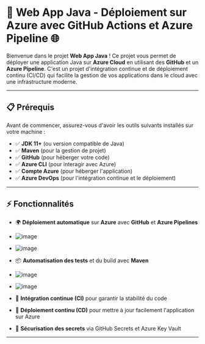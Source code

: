 # 🚀 **Web App Java - Déploiement sur Azure avec GitHub Actions et Azure Pipeline** 🌐

Bienvenue dans le projet **Web App Java** !  Ce projet vous permet de déployer une application Java sur **Azure Cloud** en utilisant des **GitHub** et un **Azure Pipeline**. C'est un projet d'intégration continue et de déploiement continu (CI/CD) qui facilite la gestion de vos applications dans le cloud avec une infrastructure moderne.

---

## 📋 **Prérequis**

Avant de commencer, assurez-vous d'avoir les outils suivants installés sur votre machine :

- ✅ **JDK 11+** (ou version compatible de Java)
- ✅ **Maven** (pour la gestion de projet)
- ✅ **GitHub** (pour héberger votre code)
- ✅ **Azure CLI** (pour interagir avec Azure)
- ✅ **Compte Azure** (pour héberger l'application)
- ✅ **Azure DevOps** (pour l'intégration continue et le déploiement)

---

## ⚡ **Fonctionnalités**

- 🌍 **Déploiement automatique** sur **Azure** avec **GitHub** et **Azure Pipelines**
- ![image](https://github.com/user-attachments/assets/7f710b29-0116-4d1a-9129-f72a6ab73a20)
- ![image](https://github.com/user-attachments/assets/b9749ed4-b913-4a41-8e0b-da2f135e53c9)

- 📦 **Automatisation des tests** et du build avec **Maven**
- ![image](https://github.com/user-attachments/assets/9095c134-7a43-4a05-a75f-b05d624d75e8)
- ![image](https://github.com/user-attachments/assets/365ada27-aee7-4752-ae68-779c1cdf340c)


- 🌱 **Intégration continue (CI)** pour garantir la stabilité du code
- 🚀 **Déploiement continu (CD)** pour mettre à jour facilement l'application sur Azure
- 🔐 **Sécurisation des secrets** via GitHub Secrets et Azure Key Vault

---

